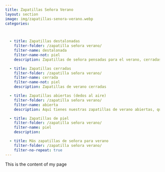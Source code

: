 ```yaml
---
title: Zapatillas Señora Verano
layout: section
image: img/zapatillas-senora-verano.webp
categories:
 


  - title: Zapatillas destalonadas
    filter-folder: /zapatilla señora verano/
    filter-name: destalonada
    filter-name-not: piel
    description: Zapatillas de señora pensadas para el verano, cerradas por los dedos y sin talón

  - title: Zapatillas cerradas
    filter-folder: /zapatilla señora verano/
    filter-name: cerrada
    filter-name-not: piel
    description: Zapatillas de verano cerradas

  - title: Zapatillas abiertas (dedos al aire)
    filter-folder: /zapatilla señora verano/
    filter-name: abierta
    description: Aquí tienes nuestras zapatillas de verano abiertas, que dejarán tus deditos al aire

  - title: Zapatillas de piel
    filter-folder: /zapatilla señora verano/
    filter-name: piel
    description:

  - title: Más zapatillas de señora para verano
    filter-folder: /zapatilla señora verano/
    filter-no-repeat: true
---
```


This is the content of my page
